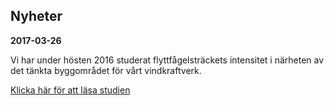 ## Nyheter

**2017-03-26**

Vi har under hösten 2016 studerat flyttfågelsträckets intensitet i närheten
av det tänkta byggområdet för vårt vindkraftverk.

[Klicka här för att läsa studien](/doc/Flyttfaglar-over-norra-Vaddo-studie-2016.pdf)

